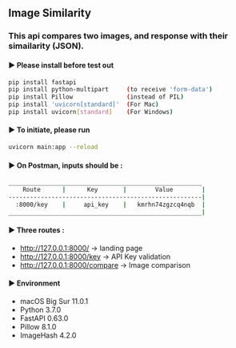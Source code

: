 ## Image Similarity

### This api compares two images, and response with their simailarity (JSON).


#### ▶  Please install before test out

```bash
pip install fastapi
pip install python-multipart     (to receive 'form-data')
pip install Pillow               (instead of PIL)
pip install 'uvicorn[standard]'  (For Mac)
pip install uvicorn[standard]    (For Windows)
```



#### ▶ To initiate, please run

```bash
uvicorn main:app --reload
```

#### ▶  On Postman, inputs should be :

```bash
______________________________________________________
    Route      |      Key       |        Value        |
------------------------------------------------------|    
  :8000/key    |     api_key    |   kmrhn74zgzcq4nqb  |
______________________________________________________|
```

#### ▶  Three routes :

  - http://127.0.0.1:8000/         -> landing page
  - http://127.0.0.1:8000/key      -> API Key validation
  - http://127.0.0.1:8000/compare  -> Image comparison
  
  
#### ▶  Environment

- macOS Big Sur 11.0.1
- Python 3.7.0
- FastAPI 0.63.0
- Pillow 8.1.0
- ImageHash 4.2.0
